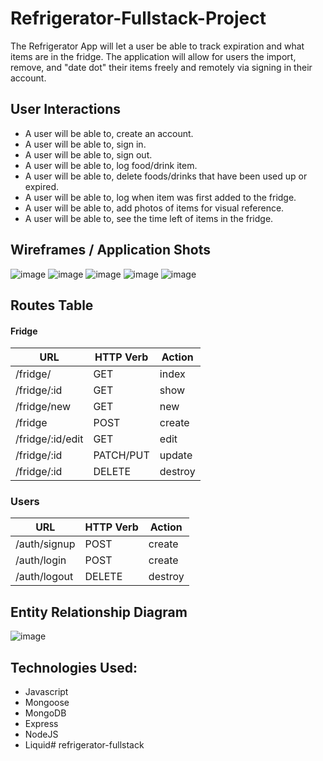 # Refrigerator-Fullstack-Project

The Refrigerator App will let a user be able to track expiration and what items are in the fridge. The application will allow for users the import, remove, and "date dot" their items freely and remotely via signing in their account.

## User Interactions
- A user will be able to, create an account. 
- A user will be able to, sign in.
- A user will be able to, sign out.
- A user will be able to, log food/drink item.
- A user will be able to, delete foods/drinks that have been used up or expired.
- A user will be able to, log when item was first added to the fridge.
- A user will be able to, add photos of items for visual reference.
- A user will be able to, see the time left of items in the fridge.

## Wireframes / Application Shots
![image](https://user-images.githubusercontent.com/106713788/216140186-22aa9658-a3d5-4273-a0dc-a7cf9d30914f.png)
![image](https://user-images.githubusercontent.com/106713788/216140256-abba8f1a-05b5-46e7-b4f8-70ae22e41ade.png)
![image](https://user-images.githubusercontent.com/106713788/216140320-3eec4d34-4190-4655-8e7b-3caff9b15b29.png)
![image](https://user-images.githubusercontent.com/106713788/216140368-1596771b-5648-4b32-80b0-439a15e2d67f.png)
![image](https://user-images.githubusercontent.com/106713788/216140406-bfef0f0a-6e3f-4e2d-83f6-bf1bfadc03b4.png)

## Routes Table

#### Fridge

| **URL**          | **HTTP Verb**|**Action**|
|------------------|--------------|----------|
| /fridge/         | GET          | index  
| /fridge/:id      | GET          | show       
| /fridge/new      | GET          | new   
| /fridge          | POST         | create   
| /fridge/:id/edit | GET          | edit       
| /fridge/:id      | PATCH/PUT    | update    
| /fridge/:id      | DELETE       | destroy  

### Users
| **URL**          | **HTTP Verb**|**Action**|
|------------------|--------------|----------|
| /auth/signup    | POST         | create  
| /auth/login     | POST         | create       
| /auth/logout    | DELETE       | destroy  





## Entity Relationship Diagram

![image](https://user-images.githubusercontent.com/106713788/214084552-fadd79d3-8d17-40b0-a773-10c55bb4d1bf.png)


## Technologies Used:
- Javascript
- Mongoose
- MongoDB
- Express
- NodeJS
- Liquid# refrigerator-fullstack
